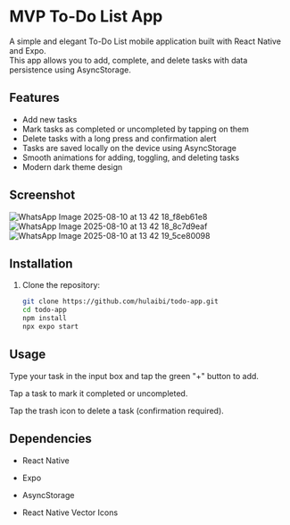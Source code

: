 # MVP To-Do List App

A simple and elegant To-Do List mobile application built with React Native and Expo.  
This app allows you to add, complete, and delete tasks with data persistence using AsyncStorage.

## Features

- Add new tasks
- Mark tasks as completed or uncompleted by tapping on them
- Delete tasks with a long press and confirmation alert
- Tasks are saved locally on the device using AsyncStorage
- Smooth animations for adding, toggling, and deleting tasks
- Modern dark theme design

## Screenshot
![WhatsApp Image 2025-08-10 at 13 42 18_f8eb61e8](https://github.com/user-attachments/assets/21144fc1-0f4a-4446-a32b-07e97d6133e8)
![WhatsApp Image 2025-08-10 at 13 42 18_8c7d9eaf](https://github.com/user-attachments/assets/b1500ee5-4f1e-4c63-a1f9-241d84eb9135)
![WhatsApp Image 2025-08-10 at 13 42 19_5ce80098](https://github.com/user-attachments/assets/9e09dc05-70c2-4825-99dd-3a4e50ef7fee)

## Installation

1. Clone the repository:

   ```bash
   git clone https://github.com/hulaibi/todo-app.git
   cd todo-app
   npm install
   npx expo start

## Usage
Type your task in the input box and tap the green "+" button to add.

Tap a task to mark it completed or uncompleted.

Tap the trash icon to delete a task (confirmation required).

## Dependencies
- React Native

- Expo

- AsyncStorage

- React Native Vector Icons

